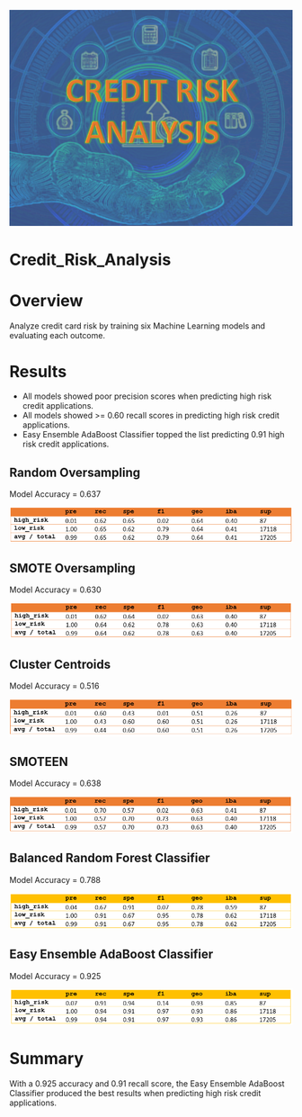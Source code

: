 ![](resourcesCR/CRA0.png) 

# Credit_Risk_Analysis

# Overview
Analyze credit card risk by training six Machine Learning models and evaluating each outcome.

# Results
* All models showed poor precision scores when predicting high risk credit applications.
* All models showed >= 0.60 recall scores in predicting high risk credit applications.
* Easy Ensemble AdaBoost Classifier topped the list predicting 0.91 high risk credit applications.
## Random Oversampling

 Model Accuracy = 0.637
 
 ![](resourcesCR/CRA1.png) 
 
## SMOTE Oversampling
Model Accuracy = 0.630

 ![](resourcesCR/CRA2.png) 

## Cluster Centroids
Model Accuracy = 0.516

 ![](resourcesCR/CRA3.png) 
 
## SMOTEEN
Model Accuracy = 0.638

![](resourcesCR/CRA4.png) 

## Balanced Random Forest Classifier
Model Accuracy = 0.788

![](resourcesCR/CRA5.png) 

## Easy Ensemble AdaBoost Classifier
Model Accuracy = 0.925

![](resourcesCR/CRA6.png)
 
# Summary

With a 0.925 accuracy and 0.91 recall score, the Easy Ensemble AdaBoost Classifier produced the best results when predicting high risk credit applications.
 


